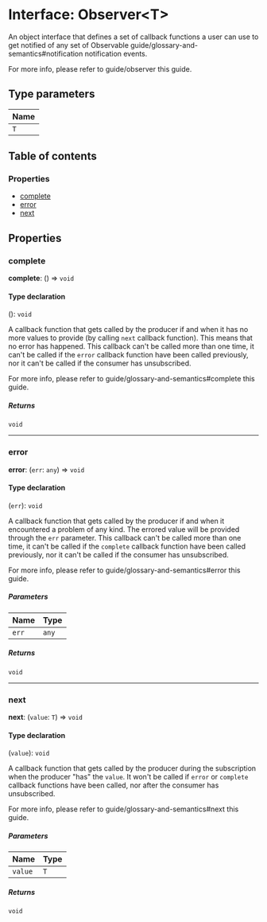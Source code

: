 # Interface: Observer\<T>

An object interface that defines a set of callback functions a user can use to get
notified of any set of Observable
guide/glossary-and-semantics#notification notification events.

For more info, please refer to guide/observer this guide.

## Type parameters

| Name |
| :------ |
| `T` |

## Table of contents

### Properties

* [complete](/auto-docs/free-layout-editor/interfaces/Observer.md#complete)
* [error](/auto-docs/free-layout-editor/interfaces/Observer.md#error)
* [next](/auto-docs/free-layout-editor/interfaces/Observer.md#next)

## Properties

### complete

**complete**: () => `void`

#### Type declaration

(): `void`

A callback function that gets called by the producer if and when it has no more
values to provide (by calling `next` callback function). This means that no error
has happened. This callback can't be called more than one time, it can't be called
if the `error` callback function have been called previously, nor it can't be called
if the consumer has unsubscribed.

For more info, please refer to guide/glossary-and-semantics#complete this guide.

##### Returns

`void`

***

### error

**error**: (`err`: `any`) => `void`

#### Type declaration

(`err`): `void`

A callback function that gets called by the producer if and when it encountered a
problem of any kind. The errored value will be provided through the `err` parameter.
This callback can't be called more than one time, it can't be called if the
`complete` callback function have been called previously, nor it can't be called if
the consumer has unsubscribed.

For more info, please refer to guide/glossary-and-semantics#error this guide.

##### Parameters

| Name | Type |
| :------ | :------ |
| `err` | `any` |

##### Returns

`void`

***

### next

**next**: (`value`: `T`) => `void`

#### Type declaration

(`value`): `void`

A callback function that gets called by the producer during the subscription when
the producer "has" the `value`. It won't be called if `error` or `complete` callback
functions have been called, nor after the consumer has unsubscribed.

For more info, please refer to guide/glossary-and-semantics#next this guide.

##### Parameters

| Name | Type |
| :------ | :------ |
| `value` | `T` |

##### Returns

`void`

